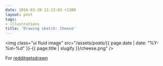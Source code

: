 ```yaml
---
date: 2016-03-20 11:13:03 +1300
layout: post
tags:
- illustrations
title: 'Drawing sketch: Cheese'
---
```


<img class="ui fluid image" src="/assets/posts/{{ page.date | date: "%Y-%m-%d" }}-{{ page.title | slugify }}/cheese.png" />

For [redditgetsdrawn](https://www.reddit.com/r/redditgetsdrawn/comments/42izou/this_is_me_with_my_favourite_food_its_cheese/)
